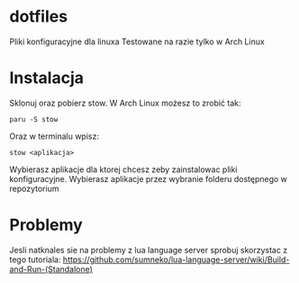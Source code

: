 # dotfiles

Pliki konfiguracyjne dla linuxa
Testowane na razie tylko w Arch Linux

# Instalacja

Sklonuj oraz pobierz stow.
W Arch Linux możesz to zrobić tak:

`paru -S stow`

Oraz w terminalu wpisz:

`stow <aplikacja>`

Wybierasz aplikacje dla ktorej chcesz zeby zainstalowac pliki konfiguracyjne.
Wybierasz aplikacje przez wybranie folderu dostępnego w repozytorium

# Problemy

Jesli natknales sie na problemy z lua language server sprobuj skorzystac z tego tutoriala:
https://github.com/sumneko/lua-language-server/wiki/Build-and-Run-(Standalone)

